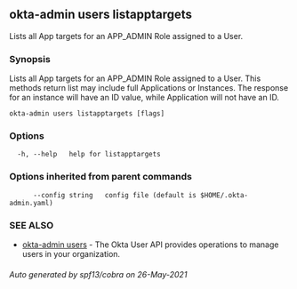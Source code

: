 ## okta-admin users listapptargets

Lists all App targets for an APP_ADMIN Role assigned to a User.

### Synopsis

Lists all App targets for an APP_ADMIN Role assigned to a User. 
This methods return list may include full Applications or Instances. 
The response for an instance will have an ID value, while Application will not have an ID.

```
okta-admin users listapptargets [flags]
```

### Options

```
  -h, --help   help for listapptargets
```

### Options inherited from parent commands

```
      --config string   config file (default is $HOME/.okta-admin.yaml)
```

### SEE ALSO

* [okta-admin users](okta-admin_users.md)	 - The Okta User API provides operations to manage users in your organization.

###### Auto generated by spf13/cobra on 26-May-2021
